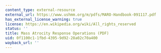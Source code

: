 ```yaml
---
content_type: external-resource
external_url: https://www.ushmm.org/m/pdfs/MARO-Handbook-091117.pdf
has_external_license_warning: true
license: https://en.wikipedia.org/wiki/All_rights_reserved
status: ''
title: Mass Atrocity Response Operations (PDF)
uid: 0f1100c1-1fbd-4395-9d92-28a02c70a400
wayback_url: ''
---
```

